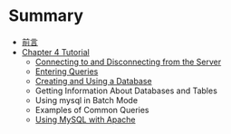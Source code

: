 # Summary

* [前言](README.md)
* [Chapter 4 Tutorial](chapter1.md)
  * [Connecting to and Disconnecting from the Server](chapter1/connecting-to-and-disconnecting-from-the-server.md)
  * [Entering Queries](chapter1/entering-queries.md)
  * [Creating and Using a Database](creating-and-using-a-database.md)
  * Getting Information About Databases and Tables
  * Using mysql in Batch Mode
  * Examples of Common Queries
  * [Using MySQL with Apache](chapter1/using-mysql-with-apache.md)

